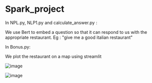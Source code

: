 # Spark_project

In NPL.py, NLP1.py and calculate_answer.py : 

We use Bert to embed a question so that it can respond to us with the appropriate restaurant. Eg : "give me a good italian restaurant"

In Bonus.py:

We plot the restaurant on a map using streamlit    

![image](https://github.com/Mrasipila/Spark_project/assets/30113273/48ddea4f-f5bf-4601-80c7-46691578208b)

![image](https://github.com/Mrasipila/Spark_project/assets/30113273/7a440a7c-b3f1-47ad-bb2c-1da26179f08b)



